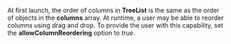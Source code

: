 At&nbsp;first launch, the order of&nbsp;columns in&nbsp;**TreeList** is&nbsp;the same as&nbsp;the order of&nbsp;objects in&nbsp;the **columns** array. At&nbsp;runtime, a&nbsp;user may be&nbsp;able to&nbsp;reorder columns using drag and drop. To&nbsp;provide the user with this capability, set the **allowColumnReordering** option to _true_.